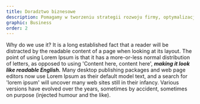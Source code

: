 ```yaml
---
title: Doradztwo biznesowe
description: Pomagamy w tworzeniu strategii rozwoju firmy, optymalizacji procesów, analizie finansowej oraz podejmowaniu kluczowych decyzji. Wspieramy przedsiębiorców na każdym etapie działalności.
graphic: Business
order: 2
---
```


Why do we use it?
It is a long established fact that a reader will be distracted by the readable content of a page when looking at its layout. The point of using Lorem Ipsum is that it has a more-or-less normal distribution of letters, as opposed to using 'Content here, content here', ***making it look like readable English.*** Many desktop publishing packages and web page editors now use Lorem Ipsum as their default model text, and a search for 'lorem ipsum' will uncover many web sites still in their infancy. Various versions have evolved over the years, sometimes by accident, sometimes on purpose (injected humour and the like).